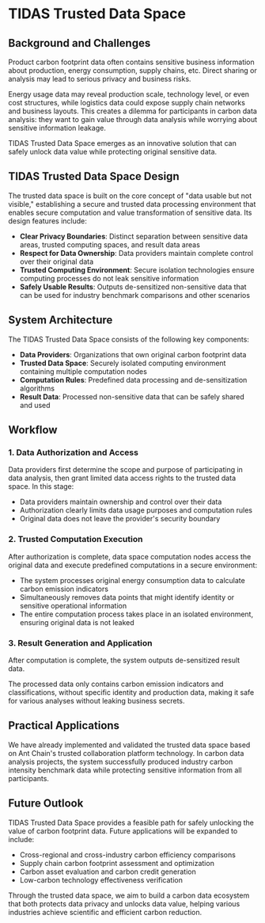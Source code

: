 # TIDAS Trusted Data Space

## Background and Challenges

Product carbon footprint data often contains sensitive business information about production, energy consumption, supply chains, etc. Direct sharing or analysis may lead to serious privacy and business risks.

Energy usage data may reveal production scale, technology level, or even cost structures, while logistics data could expose supply chain networks and business layouts. This creates a dilemma for participants in carbon data analysis: they want to gain value through data analysis while worrying about sensitive information leakage.

TIDAS Trusted Data Space emerges as an innovative solution that can safely unlock data value while protecting original sensitive data.

## TIDAS Trusted Data Space Design

The trusted data space is built on the core concept of "data usable but not visible," establishing a secure and trusted data processing environment that enables secure computation and value transformation of sensitive data. Its design features include:

- **Clear Privacy Boundaries**: Distinct separation between sensitive data areas, trusted computing spaces, and result data areas
- **Respect for Data Ownership**: Data providers maintain complete control over their original data
- **Trusted Computing Environment**: Secure isolation technologies ensure computing processes do not leak sensitive information
- **Safely Usable Results**: Outputs de-sensitized non-sensitive data that can be used for industry benchmark comparisons and other scenarios

## System Architecture

The TIDAS Trusted Data Space consists of the following key components:

- **Data Providers**: Organizations that own original carbon footprint data
- **Trusted Data Space**: Securely isolated computing environment containing multiple computation nodes
- **Computation Rules**: Predefined data processing and de-sensitization algorithms
- **Result Data**: Processed non-sensitive data that can be safely shared and used

## Workflow

### 1. Data Authorization and Access

Data providers first determine the scope and purpose of participating in data analysis, then grant limited data access rights to the trusted data space. In this stage:

- Data providers maintain ownership and control over their data
- Authorization clearly limits data usage purposes and computation rules
- Original data does not leave the provider's security boundary

### 2. Trusted Computation Execution

After authorization is complete, data space computation nodes access the original data and execute predefined computations in a secure environment:

- The system processes original energy consumption data to calculate carbon emission indicators
- Simultaneously removes data points that might identify identity or sensitive operational information
- The entire computation process takes place in an isolated environment, ensuring original data is not leaked

### 3. Result Generation and Application

After computation is complete, the system outputs de-sensitized result data.

The processed data only contains carbon emission indicators and classifications, without specific identity and production data, making it safe for various analyses without leaking business secrets.

## Practical Applications

We have already implemented and validated the trusted data space based on Ant Chain's trusted collaboration platform technology. In carbon data analysis projects, the system successfully produced industry carbon intensity benchmark data while protecting sensitive information from all participants.

## Future Outlook

TIDAS Trusted Data Space provides a feasible path for safely unlocking the value of carbon footprint data. Future applications will be expanded to include:

- Cross-regional and cross-industry carbon efficiency comparisons
- Supply chain carbon footprint assessment and optimization
- Carbon asset evaluation and carbon credit generation
- Low-carbon technology effectiveness verification

Through the trusted data space, we aim to build a carbon data ecosystem that both protects data privacy and unlocks data value, helping various industries achieve scientific and efficient carbon reduction.